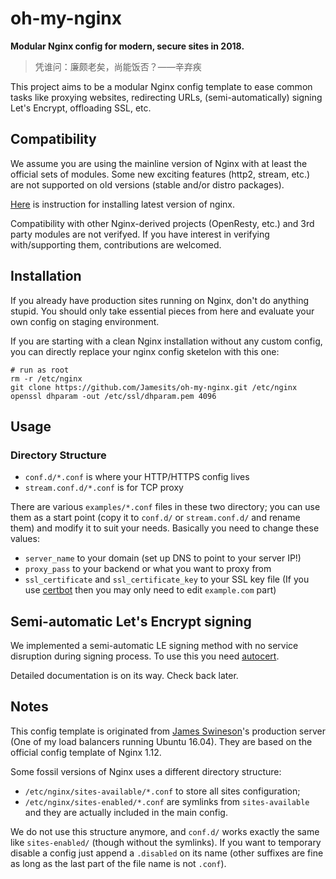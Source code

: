 # oh-my-nginx

**Modular Nginx config for modern, secure sites in 2018.**

> 凭谁问：廉颇老矣，尚能饭否？——辛弃疾

This project aims to be a modular Nginx config template to ease common tasks like proxying websites, redirecting URLs, (semi-automatically) signing Let's Encrypt, offloading SSL, etc.

## Compatibility

We assume you are using the mainline version of Nginx with at least the official sets of modules. Some new exciting features (http2, stream, etc.) are not supported on old versions (stable and/or distro packages). 

[Here](https://nginx.org/en/linux_packages.html) is instruction for installing latest version of nginx. 

Compatibility with other Nginx-derived projects (OpenResty, etc.) and 3rd party modules are not verifyed. If you have interest in verifying with/supporting them, contributions are welcomed.

## Installation

If you already have production sites running on Nginx, don't do anything stupid. You should only take essential pieces from here and evaluate your own config on staging environment.

If you are starting with a clean Nginx installation without any custom config, you can directly replace your nginx config sketelon with this one:

```shell
# run as root
rm -r /etc/nginx
git clone https://github.com/Jamesits/oh-my-nginx.git /etc/nginx
openssl dhparam -out /etc/ssl/dhparam.pem 4096
```

## Usage

### Directory Structure

 * `conf.d/*.conf` is where your HTTP/HTTPS config lives
 * `stream.conf.d/*.conf` is for TCP proxy

There are various `examples/*.conf` files in these two directory; you can use them as a start point (copy it to `conf.d/` or `stream.conf.d/` and rename them) and modify it to suit your needs. Basically you need to change these values:

 * `server_name` to your domain (set up DNS to point to your server IP!)
 * `proxy_pass` to your backend or what you want to proxy from
 * `ssl_certificate` and `ssl_certificate_key` to your SSL key file (If you use [certbot](https://certbot.eff.org/) then you may only need to edit `example.com` part)

## Semi-automatic Let's Encrypt signing

We implemented a semi-automatic LE signing method with no service disruption during signing process. To use this you need [autocert](https://github.com/Jamesits/autocert).

Detailed documentation is on its way. Check back later.

## Notes

This config template is originated from [James Swineson](https://swineson.me)'s production server (One of my load balancers running Ubuntu 16.04). They are based on the official config template of Nginx 1.12.

Some fossil versions of Nginx uses a different directory structure:

 * `/etc/nginx/sites-available/*.conf` to store all sites configuration;
 * `/etc/nginx/sites-enabled/*.conf` are symlinks from `sites-available` and they are actually included in the main config.

We do not use this structure anymore, and `conf.d/` works exactly the same like `sites-enabled/` (though without the symlinks). If you want to temporary disable a config just append a `.disabled` on its name (other suffixes are fine as long as the last part of the file name is not `.conf`).
